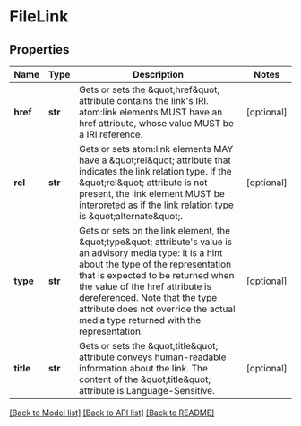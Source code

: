 # FileLink

## Properties
Name | Type | Description | Notes
------------ | ------------- | ------------- | -------------
**href** | **str** | Gets or sets the \&quot;href\&quot; attribute contains the link&#x27;s IRI. atom:link elements MUST have an href attribute, whose value MUST be a IRI reference. | [optional] 
**rel** | **str** | Gets or sets atom:link elements MAY have a \&quot;rel\&quot; attribute that indicates the link relation type.  If the \&quot;rel\&quot; attribute is not present, the link element MUST be interpreted as if the link relation type is \&quot;alternate\&quot;. | [optional] 
**type** | **str** | Gets or sets on the link element, the \&quot;type\&quot; attribute&#x27;s value is an advisory media type: it is a hint about the type of the representation that is expected to be returned when the value of the href attribute is dereferenced.  Note that the type attribute does not override the actual media type returned with the representation. | [optional] 
**title** | **str** | Gets or sets the \&quot;title\&quot; attribute conveys human-readable information about the link.  The content of the \&quot;title\&quot; attribute is Language-Sensitive. | [optional] 

[[Back to Model list]](../README.md#documentation-for-models) [[Back to API list]](../README.md#documentation-for-api-endpoints) [[Back to README]](../README.md)

